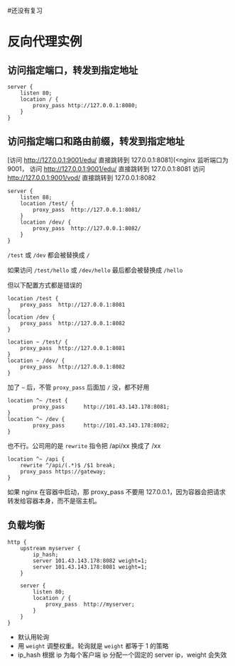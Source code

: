 #还没有复习 

# 反向代理实例


## 访问指定端口，转发到指定地址


```
server {
	listen 80;
	location / {
		proxy_pass http://127.0.0.1:8080;
	}
}
```

## 访问指定端口和路由前缀，转发到指定地址


[访问 http://127.0.0.1:9001/edu/ 直接跳转到 127.0.0.1:8081](<nginx 监听端口为 9001，
访问 http://127.0.0.1:9001/edu/ 直接跳转到 127.0.0.1:8081
访问 http://127.0.0.1:9001/vod/ 直接跳转到 127.0.0.1:8082

```
server {
	listen 88;
	location /test/ {
		proxy_pass  http://127.0.0.1:8081/
	}
	location /dev/ {
		proxy_pass  http://127.0.0.1:8082/
	}
}
```

`/test` 或 `/dev` 都会被替换成 `/`

如果访问 `/test/hello` 或 `/dev/hello` 最后都会被替换成 `/hello`

但以下配置方式都是错误的

```
location /test {
	proxy_pass  http://127.0.0.1:8081
}
location /dev {
	proxy_pass  http://127.0.0.1:8082
}
```

```
location ~ /test/ {
	proxy_pass  http://127.0.0.1:8081
}
location ~ /dev/ {
	proxy_pass  http://127.0.0.1:8082
}
```

加了 `~` 后，不管 `proxy_pass` 后面加 `/` 没，都不好用

```
location ^~ /test {
		proxy_pass      http://101.43.143.178:8081;
}
location ^~ /dev {
		proxy_pass      http://101.43.143.178:8082;
}
```

也不行。公司用的是 `rewrite` 指令把 /api/xx 换成了 /xx

```
location ^~ /api {
	rewrite ^/api/(.*)$ /$1 break;
	proxy_pass https://gateway;
}
```

如果 nginx 在容器中启动，那 proxy_pass 不要用 127.0.0.1，因为容器会把请求转发给容器本身，而不是宿主机。

##  负载均衡

```
http {
	upstream myserver {
		ip_hash;
		server 101.43.143.178:8082 weight=1;
		server 101.43.143.178:8081 weight=1;
	}

	server {
		listen 80;
		location / {
			proxy_pass  http://myserver;
		}
	}
}
```

- 默认用轮询
- 用 `weight` 调整权重。轮询就是 `weight` 都等于 1 的策略
- ip_hash 根据 ip 为每个客户端 ip 分配一个固定的 server ip，weight 会失效
